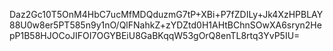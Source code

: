 Daz2Gc10T5OnM4HbC7ucMfMDQduzmG7tP+XBi+P7fZDILy+Jk4XzHPBLAY88U0w8er5PT585n9y1nO/QlFNahkZ+zYDZtd0H1AHtBChnSOwXA6sryn2HepP1B58HJOCoJIFOI7OGYBEiU8GaBKqqW53gOrQ8enTL8rtq3YvP5IU=